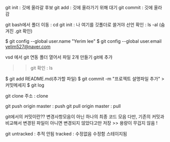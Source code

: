 git init : 깃에 올라갈 후보
git add : 깃에 올라가기 위해 대기
git commit : 깃에 올라감

git bash에서
폴더 이동 : cd
git init : 나 여기를 깃폴더로 쓸거야 선언
확인 : ls -al (숨겨진 .git 확인)

$ git config --global user.name "Yerim lee"
$ git config --global user.email yelim527@naver.com

vsd 에서 git 연동 폴더 열어서 파일 2개 만들기
git에 추가
>> git 확인 : ls

$ git add README.md(추가할 파일)
$ git commit -m "프로젝트 설명파일 추가" > 커밋메세지
$ git log


git clone 주소 : clone

git push origin master : push
git pull origin master : pull

git에서의 커밋이란??
변경사항모음이 아닌 하나의 최종 코드 모음
다만, 기존의 커밋과 비교해서 변경된 파일이 아니면 변경되지 않았다고만 저장 >> 용량이 무겁지 않음 ! 

git
untracked : 추적 안됨
tracked : 수정없음 수정함 스테이지됨
